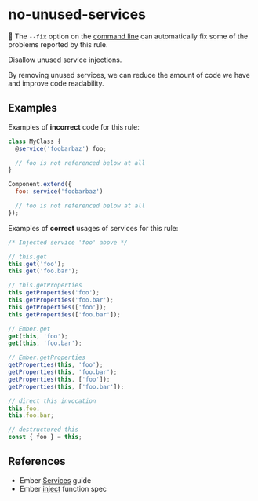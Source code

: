 # no-unused-services

:wrench: The `--fix` option on the [command line](https://eslint.org/docs/user-guide/command-line-interface#fixing-problems) can automatically fix some of the problems reported by this rule.

Disallow unused service injections.

By removing unused services, we can reduce the amount of code we have and improve code readability.

## Examples

Examples of **incorrect** code for this rule:

```js
class MyClass {
  @service('foobarbaz') foo;

  // foo is not referenced below at all
}

Component.extend({
  foo: service('foobarbaz')

  // foo is not referenced below at all
});
```

Examples of **correct** usages of services for this rule:

```js
/* Injected service 'foo' above */

// this.get
this.get('foo');
this.get('foo.bar');

// this.getProperties
this.getProperties('foo');
this.getProperties('foo.bar');
this.getProperties(['foo']);
this.getProperties(['foo.bar']);

// Ember.get
get(this, 'foo');
get(this, 'foo.bar');

// Ember.getProperties
getProperties(this, 'foo');
getProperties(this, 'foo.bar');
getProperties(this, ['foo']);
getProperties(this, ['foo.bar']);

// direct this invocation
this.foo;
this.foo.bar;

// destructured this
const { foo } = this;
```

## References

* Ember [Services](https://guides.emberjs.com/release/applications/services/) guide
* Ember [inject](https://emberjs.com/api/ember/release/functions/@ember%2Fservice/inject) function spec
